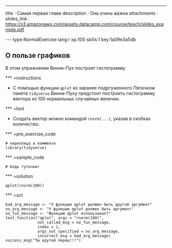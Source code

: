 ---
title       : Самая первая глава
description : Она очень важна
attachments :
  slides_link : https://s3.amazonaws.com/assets.datacamp.com/course/teach/slides_example.pdf


--- type:NormalExercise lang:r xp:100 skills:1 key:1a09e3a5db
## О пользе графиков

В этом упражнении Винни-Пух построит гистограмму


*** =instructions
- С помощью функции `qplot` из заранее подргуженного Пятачком пакета `tidyverse` Винни-Пуху предстоит построить гистограмму вектора из 100 нормальных случайных величин.

*** =hint
- Создать вектор можно командой `rnorm(...)`, указав в скобках количество.

*** =pre_exercise_code
```{r}
# кириллица в комменте
library(tidyverse)

```

*** =sample_code
```{r}
# Кодь туточки!

```

*** =solution
```{r}
qplot(rnorm(100))

```

*** =sct
```{r}
bad_arg_message <- "У функции qplot должен быть другой аргумент"
no_arg_message <- "У функции qplot должен быть аргумент"
no_fun_message <- "Функцию qplot использовал?"
test_function("qplot", args = "rnorm(100)",
              not_called_msg = no_fun_message,
              index = 1,
              args_not_specified = no_arg_message,
              incorrect_msg = bad_arg_message)
success_msg("Ты крутой перец!!!")
```
